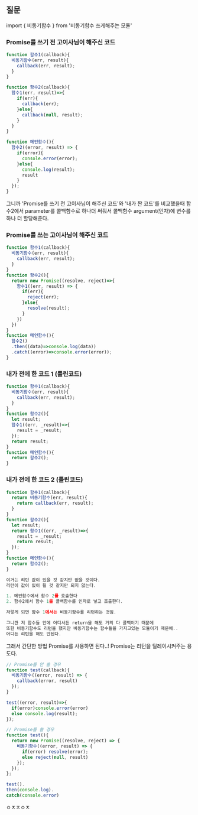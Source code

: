 ## 질문
import { 비동기함수 } from '비동기함수 쓰게해주는 모듈'


### Promise를 쓰기 전 고이사님이 해주신 코드
```js
function 함수1(callback){
  비동기함수(err, result){
    callback(err, result);
  }
}

function 함수2(callback){
  함수1(err, result)=>{
    if(err){
      callback(err);
    }else{
      callback(null, result);
    }
  }
}

function 메인함수(){
  함수2((error, result) => {
    if(error){
      console.error(error);
    }else{
      console.log(result);
      result
    }
  });
}
```
그니까 'Promise를 쓰기 전 고이사님이 해주신 코드'와 '내가 짠 코드'를 비교했을때
함수2에서 parameter를 콜백함수로 하나더 써줘서 콜백함수 argument(인자)에 변수를 하나
더 할당해준다.


### Promise를 쓰는 고이사님이 해주신 코드
```js
function 함수1(callback){
  비동기함수(err, result){
    callback(err, result);
  }
}
function 함수2(){
  return new Promise((resolve, reject)=>{
    함수1((err, result) => {
      if(err){
        reject(err);
      }else{
        resolve(result);
      }
    })
  })
}
function 메인함수(){
  함수2()
  .then((data)=>console.log(data))
  .catch((error)=>console.error(error));
}
```

### 내가 전에 한 코드 1 (틀린코드)
```js
function 함수1(callback){
  비동기함수(err, result){
    callback(err, result);
  }
}
function 함수2(){
  let result;
  함수1((err, _result)=>{
    result = _result;
  });
  return result;
}
function 메인함수(){
  return 함수2();
}
```

### 내가 전에 한 코드 2 (틀린코드)
```js
function 함수1(callback){
  return 비동기함수(err, result){
    return callback(err, result);
  }
}
function 함수2(){
  let result;
  return 함수1((err, _result)=>{
    result = _result;
    return result;
  });
}
function 메인함수(){
  return 함수2();
}

이거는 리턴 값이 있을 것 같지만 없을 것이다.
리턴이 값이 있이 될 것 같지만 되지 않는다.

1. 메인함수에서 함수 2를 호출한다
2. 함수2에서 함수 1을 콜백함수를 인자로 넣고 호출한다.

저렇게 되면 함수 1에서는 비동기함수를 리턴하는 것임.

그니깐 저 함수들 안에 어디서든 return을 해도 거의 다 콜백이기 때문에
또한 비동기함수도 리턴을 했지만 비동기함수는 함수들을 가지고있는 모듈이기 때문에..
어디든 리턴을 해도 안된다.
```

그래서 간단한 방법
Promise를 사용하면 된다..! Promise는 리턴을 딜레이시켜주는 용도다.






```js
// Promise를 안 쓸 경우
function test(callback){
  비동기함수((error, result) => {
    callback(error, result)
  });
}

test((error, result)=>{
  if(error)console.error(error)
  else console.log(result);
});
```

```js
// Promise를 쓸 경우
function test(){
  return new Promise((resolve, reject) => {
    비동기함수((error, result) => {
      if(error) resolve(error);
      else reject(null, result)
    });
  });
};

test().
then(console.log).
catch(console.error)

```




ㅇㅈㅈㅇㅈ
